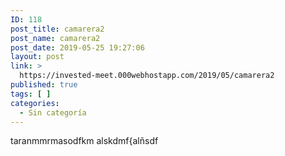 ```yaml
---
ID: 118
post_title: camarera2
post_name: camarera2
post_date: 2019-05-25 19:27:06
layout: post
link: >
  https://invested-meet.000webhostapp.com/2019/05/camarera2
published: true
tags: [ ]
categories:
  - Sin categoría
---
```

<!-- wp:paragraph -->
<p>taranmmrmasodfkm alskdmf{alñsdf</p>
<!-- /wp:paragraph -->